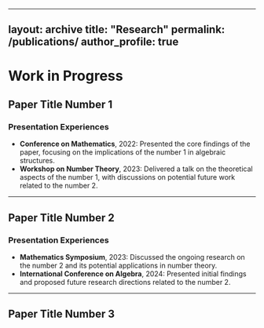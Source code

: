 
---
layout: archive
title: "Research"
permalink: /publications/
author_profile: true
---

# Work in Progress

## Paper Title Number 1

### Presentation Experiences

- **Conference on Mathematics**, 2022: Presented the core findings of the paper, focusing on the implications of the number 1 in algebraic structures.
- **Workshop on Number Theory**, 2023: Delivered a talk on the theoretical aspects of the number 1, with discussions on potential future work related to the number 2.

---

## Paper Title Number 2

### Presentation Experiences

- **Mathematics Symposium**, 2023: Discussed the ongoing research on the number 2 and its potential applications in number theory.
- **International Conference on Algebra**, 2024: Presented initial findings and proposed future research directions related to the number 2.

---

## Paper Title Number 3
